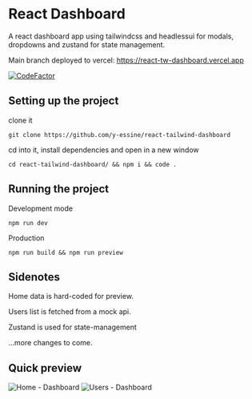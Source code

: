 # React Dashboard

A react dashboard app using tailwindcss and headlessui for modals, dropdowns and zustand for state management.


Main branch deployed to vercel: https://react-tw-dashboard.vercel.app

[![CodeFactor](https://www.codefactor.io/repository/github/y-essine/react-tailwind-dashboard/badge)](https://www.codefactor.io/repository/github/y-essine/react-tailwind-dashboard)

## Setting up the project
clone it
```
git clone https://github.com/y-essine/react-tailwind-dashboard
```

cd into it, install dependencies and open in a new window
```
cd react-tailwind-dashboard/ && npm i && code .
```

## Running the project
Development mode
```
npm run dev
```

Production
```
npm run build && npm run preview
```

## Sidenotes
Home data is hard-coded for preview.

Users list is fetched from a mock api.

Zustand is used for state-management

...more changes to come.

## Quick preview
![Home - Dashboard](https://i.imgur.com/2a1ineR.png)
![Users - Dashboard](https://i.imgur.com/y1Lx30B.png)
